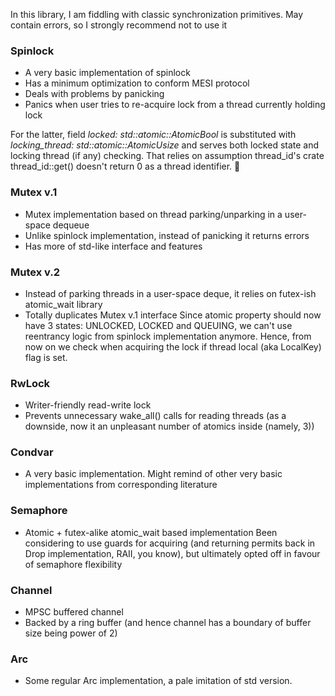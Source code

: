 In this library, I am fiddling with classic synchronization primitives. May contain errors, so I strongly recommend not to use it 

### Spinlock
- A very basic implementation of spinlock
- Has a minimum optimization to conform MESI protocol
- Deals with problems by panicking
- Panics when user tries to re-acquire lock from a thread currently holding lock

For the latter, field _locked: std::atomic::AtomicBool_ is substituted with _locking_thread: std::atomic::AtomicUsize_ and serves both locked state and locking thread (if any) checking. That relies on assumption thread_id's crate thread_id::get() doesn't return 0 as a thread identifier. 🙂

### Mutex v.1
- Mutex implementation based on thread parking/unparking in a user-space dequeue
- Unlike spinlock implementation, instead of panicking it returns errors
- Has more of std-like interface and features

### Mutex v.2
- Instead of parking threads in a user-space deque, it relies on futex-ish atomic_wait library
- Totally duplicates Mutex v.1 interface
Since atomic property should now have 3 states: UNLOCKED, LOCKED and QUEUING, we can't use reentrancy logic from spinlock implementation anymore. Hence, from now on we check when acquiring the lock if thread local (aka LocalKey) flag is set.

### RwLock
- Writer-friendly read-write lock
- Prevents unnecessary wake_all() calls for reading threads (as a downside, now it an unpleasant number of atomics inside (namely, 3))

### Condvar 
- A very basic implementation. Might remind of other very basic implementations from corresponding literature

### Semaphore
- Atomic + futex-alike atomic_wait based implementation
Been considering to use guards for acquiring (and returning permits back in Drop implementation, RAII, you know), but ultimately opted off in favour of semaphore flexibility
### Channel
- MPSC buffered channel
- Backed by a ring buffer (and hence channel has a boundary of buffer size being power of 2)

### Arc
- Some regular Arc implementation, a pale imitation of std version.